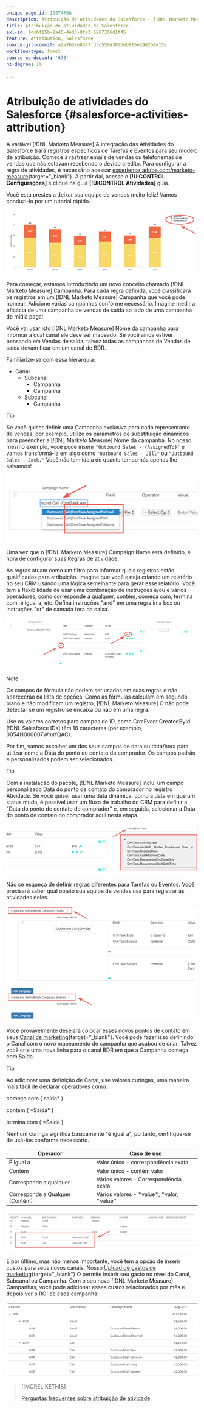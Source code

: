 ```yaml
---
unique-page-id: 18874708
description: Atribuição de atividades do Salesforce - [!DNL Marketo Measure] - Documentação do produto
title: Atribuição de atividades do Salesforce
exl-id: 1dc6f15b-2a45-4ed3-9fa3-5267366d1f45
feature: Attribution, Salesforce
source-git-commit: a2a7657e8377fd5c556d38f6eb815e39d2b8d15e
workflow-type: tm+mt
source-wordcount: '678'
ht-degree: 1%

---
```


# Atribuição de atividades do Salesforce {#salesforce-activities-attribution}

A variável [!DNL Marketo Measure] A integração das Atividades do Salesforce trará registros específicos de Tarefas e Eventos para seu modelo de atribuição. Comece a rastrear emails de vendas ou telefonemas de vendas que não estavam recebendo o devido crédito. Para configurar a regra de atividades, é necessário acessar [experience.adobe.com/marketo-measure](https://experience.adobe.com/marketo-measure){target="_blank"}. A partir daí, acesse o **[!UICONTROL Configurações]** e clique na guia **[!UICONTROL Atividades]** guia.

Você está prestes a deixar sua equipe de vendas muito feliz! Vamos conduzi-lo por um tutorial rápido.

![](assets/1.png)

Para começar, estamos introduzindo um novo conceito chamado [!DNL Marketo Measure] Campanha. Para cada regra definida, você classificará os registros em um [!DNL Marketo Measure] Campanha que você pode nomear. Adicione várias campanhas conforme necessário. Imagine medir a eficácia de uma campanha de vendas de saída ao lado de uma campanha de mídia paga!

Você vai usar isto [!DNL Marketo Measure] Nome da campanha para informar a qual canal ele deve ser mapeado. Se você ainda estiver pensando em Vendas de saída, talvez todas as campanhas de Vendas de saída devam ficar em um canal de BDR.

Familiarize-se com essa hierarquia:

* Canal
   * Subcanal
      * Campanha
      * Campanha
   * Subcanal
      * Campanha

>[!TIP]
>
>Se você quiser definir uma Campanha exclusiva para cada representante de vendas, por exemplo, utilize os parâmetros de substituição dinâmicos para preencher a [!DNL Marketo Measure] Nome da campanha. No nosso mesmo exemplo, você pode inserir `"Outbound Sales - {AssignedTo}"` e vamos transformá-la em algo como `"Outbound Sales - Jill"` ou `"Outbound Sales - Jack."` Você não tem ideia de quanto tempo nós apenas lhe salvamos!

![](assets/2.png)

Uma vez que o [!DNL Marketo Measure] Campaign Name está definido, é hora de configurar suas Regras de atividade.

As regras atuam como um filtro para informar quais registros estão qualificados para atribuição. Imagine que você esteja criando um relatório no seu CRM usando uma lógica semelhante para gerar esse relatório. Você tem a flexibilidade de usar uma combinação de instruções e/ou e vários operadores, como corresponde a qualquer, contém, começa com, termina com, é igual a, etc. Defina instruções &quot;and&quot; em uma regra in a box ou instruções &quot;or&quot; de camada fora da caixa.

![](assets/3.png)

>[!NOTE]
>
>Os campos de fórmula não podem ser usados em suas regras e não aparecerão na lista de opções. Como as fórmulas calculam em segundo plano e não modificam um registro, [!DNL Marketo Measure] O não pode detectar se um registro se encaixa ou não em uma regra.
>
>Use os valores corretos para campos de ID, como CrmEvent.CreatedById. [!DNL Salesforce IDs] têm 18 caracteres (por exemplo, 0054H000007WmrfQAC).

Por fim, vamos escolher um dos seus campos de data ou data/hora para utilizar como a Data do ponto de contato do comprador. Os campos padrão e personalizados podem ser selecionados.

>[!TIP]
>
>Com a instalação do pacote, [!DNL Marketo Measure] inclui um campo personalizado Data do ponto de contato do comprador no registro Atividade. Se você quiser usar uma data dinâmica, como a data em que um status muda, é possível usar um fluxo de trabalho do CRM para definir a &quot;Data do ponto de contato do comprador&quot; e, em seguida, selecionar a Data do ponto de contato do comprador aqui nesta etapa.

![](assets/4.png)

Não se esqueça de definir regras diferentes para Tarefas ou Eventos. Você precisará saber qual objeto sua equipe de vendas usa para registrar as atividades deles.

![](assets/5.png)

Você provavelmente desejará colocar esses novos pontos de contato em seus [Canal de marketing](https://experience.adobe.com/#/marketo-measure/MyAccount/Business?busView=false&amp;id=10#/!/MyAccount/Business/Account.Settings.SettingsHome?tab=Channels.Online%20Canais){target="_blank"}. Você pode fazer isso definindo o Canal com o novo mapeamento de campanha que acabou de criar. Talvez você crie uma nova linha para o canal BDR em que a Campanha começa com Saída.

>[!TIP]
>
>Ao adicionar uma definição de Canal, use valores curingas, uma maneira mais fácil de declarar operadores como:
>
>começa com ( saída&#42; )
>
>contém ( &#42;Saída&#42; )
>
>termina com ( &#42;Saída )
>
>Nenhum curinga significa basicamente &quot;é igual a&quot;, portanto, certifique-se de usá-los conforme necessário.

| **Operador** | **Caso de uso** |
|---|---|
| É Igual a | Valor único - correspondência exata |
| Contém | Valor único - contém valor |
| Corresponde a qualquer | Vários valores - Correspondência exata |
| Corresponde a Qualquer (Contém) | Vários valores - &#42;value&#42;, &#42;valor, &#42;value&#42; |

![](assets/6.png)

E por último, mas não menos importante, você tem a opção de inserir custos para seus novos canais. Nosso [Upload de gastos de marketing](https://experience.adobe.com/#/marketo-measure/MyAccount/Business?busView=false&amp;id=10#/!/MyAccount/Business/Account.Settings.SettingsHome?tab=Reporting.Marketing%20Gastos){target="_blank"} O permite inserir seu gasto no nível do Canal, Subcanal ou Campanha. Com o seu novo [!DNL Marketo Measure] Campanhas, você pode adicionar esses custos relacionados por mês e depois ver o ROI de cada campanha!

![](assets/7.png)

>[!MORELIKETHIS]
>
>[Perguntas frequentes sobre atribuição de atividade](/help/advanced-marketo-measure-features/activities-attribution/activities-attribution-faq.md)
